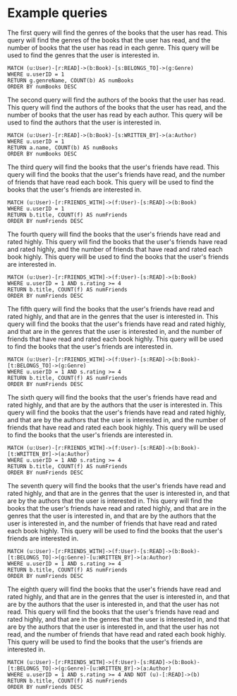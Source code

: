 # Example queries

The first query will find the genres of the books that the user has read. This query will find the genres of the books that the user has read, and the number of books that the user has read in each genre. This query will be used to find the genres that the user is interested in.

```cypher
MATCH (u:User)-[r:READ]->(b:Book)-[s:BELONGS_TO]->(g:Genre)
WHERE u.userID = 1
RETURN g.genreName, COUNT(b) AS numBooks
ORDER BY numBooks DESC
```

The second query will find the authors of the books that the user has read. This query will find the authors of the books that the user has read, and the number of books that the user has read by each author. This query will be used to find the authors that the user is interested in.

```cypher
MATCH (u:User)-[r:READ]->(b:Book)-[s:WRITTEN_BY]->(a:Author)
WHERE u.userID = 1
RETURN a.name, COUNT(b) AS numBooks
ORDER BY numBooks DESC
```

The third query will find the books that the user's friends have read. This query will find the books that the user's friends have read, and the number of friends that have read each book. This query will be used to find the books that the user's friends are interested in.

```cypher
MATCH (u:User)-[r:FRIENDS_WITH]->(f:User)-[s:READ]->(b:Book)
WHERE u.userID = 1
RETURN b.title, COUNT(f) AS numFriends
ORDER BY numFriends DESC
```

The fourth query will find the books that the user's friends have read and rated highly. This query will find the books that the user's friends have read and rated highly, and the number of friends that have read and rated each book highly. This query will be used to find the books that the user's friends are interested in.

```cypher
MATCH (u:User)-[r:FRIENDS_WITH]->(f:User)-[s:READ]->(b:Book)
WHERE u.userID = 1 AND s.rating >= 4
RETURN b.title, COUNT(f) AS numFriends
ORDER BY numFriends DESC
```

The fifth query will find the books that the user's friends have read and rated highly, and that are in the genres that the user is interested in. This query will find the books that the user's friends have read and rated highly, and that are in the genres that the user is interested in, and the number of friends that have read and rated each book highly. This query will be used to find the books that the user's friends are interested in.

```cypher
MATCH (u:User)-[r:FRIENDS_WITH]->(f:User)-[s:READ]->(b:Book)-[t:BELONGS_TO]->(g:Genre)
WHERE u.userID = 1 AND s.rating >= 4
RETURN b.title, COUNT(f) AS numFriends
ORDER BY numFriends DESC
```

The sixth query will find the books that the user's friends have read and rated highly, and that are by the authors that the user is interested in. This query will find the books that the user's friends have read and rated highly, and that are by the authors that the user is interested in, and the number of friends that have read and rated each book highly. This query will be used to find the books that the user's friends are interested in.

```cypher
MATCH (u:User)-[r:FRIENDS_WITH]->(f:User)-[s:READ]->(b:Book)-[t:WRITTEN_BY]->(a:Author)
WHERE u.userID = 1 AND s.rating >= 4
RETURN b.title, COUNT(f) AS numFriends
ORDER BY numFriends DESC
```

The seventh query will find the books that the user's friends have read and rated highly, and that are in the genres that the user is interested in, and that are by the authors that the user is interested in. This query will find the books that the user's friends have read and rated highly, and that are in the genres that the user is interested in, and that are by the authors that the user is interested in, and the number of friends that have read and rated each book highly. This query will be used to find the books that the user's friends are interested in.

```cypher
MATCH (u:User)-[r:FRIENDS_WITH]->(f:User)-[s:READ]->(b:Book)-[t:BELONGS_TO]->(g:Genre)-[u:WRITTEN_BY]->(a:Author)
WHERE u.userID = 1 AND s.rating >= 4
RETURN b.title, COUNT(f) AS numFriends
ORDER BY numFriends DESC
```

The eighth query will find the books that the user's friends have read and rated highly, and that are in the genres that the user is interested in, and that are by the authors that the user is interested in, and that the user has not read. This query will find the books that the user's friends have read and rated highly, and that are in the genres that the user is interested in, and that are by the authors that the user is interested in, and that the user has not read, and the number of friends that have read and rated each book highly. This query will be used to find the books that the user's friends are interested in.

```cypher
MATCH (u:User)-[r:FRIENDS_WITH]->(f:User)-[s:READ]->(b:Book)-[t:BELONGS_TO]->(g:Genre)-[u:WRITTEN_BY]->(a:Author)
WHERE u.userID = 1 AND s.rating >= 4 AND NOT (u)-[:READ]->(b)
RETURN b.title, COUNT(f) AS numFriends
ORDER BY numFriends DESC
```
